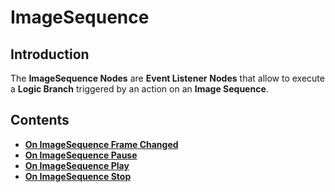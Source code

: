 
# ImageSequence

## Introduction

The **ImageSequence Nodes** are **Event Listener** **Nodes** that allow to execute a **Logic Branch** triggered by an action on an **Image Sequence**.

## Contents

* [**On ImageSequence Frame Changed**](on-imagesequence-frame-changed.md)
* [**On ImageSequence Pause**](on-imagesequence-pause.md)
* [**On ImageSequence Play**](on-imagesequence-play.md)
* [**On ImageSequence Stop**](on-imagesequence-stop.md)
